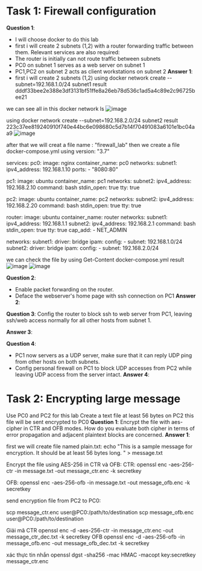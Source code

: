 # Task 1: Firewall configuration 
**Question 1**:
- I will choose docker to do this lab
- first i will create 2 subnets (1,2) with a router forwarding traffic between them. Relevant services are also required:
- The router is initially can not route traffic between subnets
- PC0 on subnet 1 serves as a web server on subnet 1
- PC1,PC2 on subnet 2 acts as client workstations on subnet 2 
**Answer 1**:
- first i will create 2 subnets (1,2)
using
docker network create --subnet=192.168.1.0/24 subnet1
result 
dddf33bee2e388e3df3131bf51ffe8a26eb78d536c1ad5a4c89e2c96725bee21

we can see all in this
docker network ls
![image](https://github.com/user-attachments/assets/e2c32c6e-6f70-43d2-bf25-d1bcb4052c82)


using
docker network create --subnet=192.168.2.0/24 subnet2
result
223c37ee819240910f740e44bc6e098680c5d7b14f70491083a6101e1bc04aa9 
 ![image](https://github.com/user-attachments/assets/a0e1eac0-1c57-4ba6-baee-73bb1b1c4441)

after that we will creat a file name : "firewall_lab"
then we create a file docker-compose.yml
using 
version: "3.7"

services:
  pc0:
    image: nginx
    container_name: pc0
    networks:
      subnet1:
        ipv4_address: 192.168.1.10
    ports:
      - "8080:80"

  pc1:
    image: ubuntu
    container_name: pc1
    networks:
      subnet2:
        ipv4_address: 192.168.2.10
    command: bash
    stdin_open: true
    tty: true

  pc2:
    image: ubuntu
    container_name: pc2
    networks:
      subnet2:
        ipv4_address: 192.168.2.20
    command: bash
    stdin_open: true
    tty: true

  router:
    image: ubuntu
    container_name: router
    networks:
      subnet1:
        ipv4_address: 192.168.1.1
      subnet2:
        ipv4_address: 192.168.2.1
    command: bash
    stdin_open: true
    tty: true
    cap_add:
      - NET_ADMIN

networks:
  subnet1:
    driver: bridge
    ipam:
      config:
        - subnet: 192.168.1.0/24
  subnet2:
    driver: bridge
    ipam:
      config:
        - subnet: 192.168.2.0/24


we can check the file by using
Get-Content docker-compose.yml
result
![image](https://github.com/user-attachments/assets/0a3c5d07-8098-4de9-80b2-217db26c3d5d)
![image](https://github.com/user-attachments/assets/0a81333e-b2fe-4255-8210-894fbe430ad1)



**Question 2**:
- Enable packet forwarding on the router.
- Deface the webserver's home page with ssh connection on PC1
**Answer 2**:

**Question 3**:
  Config the router to block ssh to web server from PC1, leaving ssh/web access normally for all other hosts from subnet 1.   

**Answer 3**:

**Question 4**:
- PC1 now servers as a UDP server, make sure that it can reply UDP ping from other hosts on both subnets.
- Config personal firewall on PC1 to block UDP accesses from PC2 while leaving UDP access from the server intact.
**Answer 4**:


# Task 2: Encrypting large message 
Use PC0 and PC2 for this lab 
Create a text file at least 56 bytes on PC2 this file will be sent encrypted to PC0
**Question 1**:
Encrypt the file with aes-cipher in CTR and OFB modes. How do you evaluate both cipher in terms of error propagation and adjacent plaintext blocks are concerned. 
**Answer 1**:


first we will create file named plain.txt:
echo "This is a sample message for encryption. It should be at least 56 bytes long. " > message.txt

Encrypt the file using AES-256 in CTR và OFB:
CTR:
openssl enc -aes-256-ctr -in message.txt -out message_ctr.enc -k secretkey

OFB:
openssl enc -aes-256-ofb -in message.txt -out message_ofb.enc -k secretkey


send encryption file from PC2 to PC0:

scp message_ctr.enc user@PC0:/path/to/destination
scp message_ofb.enc user@PC0:/path/to/destination

Giải mã
CTR
openssl enc -d -aes-256-ctr -in message_ctr.enc -out message_ctr_dec.txt -k secretkey
OFB
openssl enc -d -aes-256-ofb -in message_ofb.enc -out message_ofb_dec.txt -k secretkey

xác thực tin nhắn
openssl dgst -sha256 -mac HMAC -macopt key:secretkey message_ctr.enc




